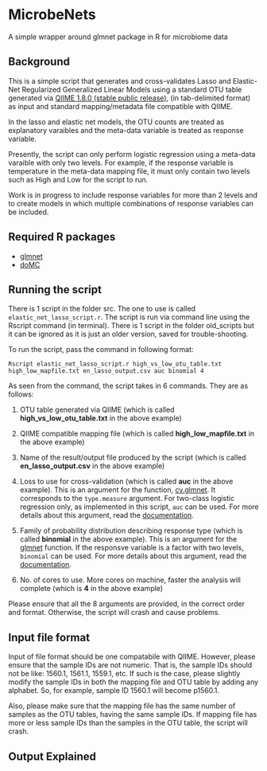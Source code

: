 # MicrobeNets
A simple wrapper around glmnet package in R for microbiome data

Background
------

This is a simple script that generates and cross-validates Lasso and Elastic-Net Regularized Generalized Linear Models using a standard OTU table generated via [QIIME 1.8.0 (stable public release)](http://qiime.org/), (in tab-delimited format) as input and standard mapping/metadata file compatible with QIIME.

In the lasso and elastic net models, the OTU counts are treated as explanatory varaibles and the meta-data variable is treated as response variable.

Presently, the script can only perform logistic regression using a meta-data varaible with only two levels. For example, if the 
response variable is temperature in the meta-data mapping file, it must only contain two levels such as High and Low for the script to run. 

Work is in progress to include response variables for more than 2 levels and to create models in which multiple combinations of response variables can be included.

Required R packages
------

- [glmnet](http://cran.r-project.org/web/packages/glmnet/index.html)
- [doMC](http://cran.r-project.org/web/packages/doMC/index.html)

Running the script
------

There is 1 script in the folder src. The one to use is called ```elastic_net_lasso_script.r```. The script is run via command line using the Rscript command (in terminal). There is 1 script in the folder old_scripts but it can be ignored as it is just an older version, saved for trouble-shooting.

To run the script, pass the command in following format:

```Rscript elastic_net_lasso_script.r high_vs_low_otu_table.txt high_low_mapfile.txt en_lasso_output.csv auc binomial 4```

As seen from the command, the script takes in 6 commands. They are as follows:

1) OTU table generated via QIIME (which is called **high_vs_low_otu_table.txt** in the above example)

2) QIIME compatible mapping file (which is called **high_low_mapfile.txt** in the above example)

3) Name of the result/output file produced by the script (which is called **en_lasso_output.csv** in the above example)

4) Loss to use for cross-validation (which is called **auc** in the above example). This is an argument for the function, [cv.glmnet](http://www.inside-r.org/packages/cran/glmnet/docs/cv.glmnet). It corresponds to the ```type.measure``` argument.  For two-class logistic regression only, as implemented in this script, ```auc``` can be used. For more details about this argument, read the [documentation](http://www.inside-r.org/packages/cran/glmnet/docs/cv.glmnet).

5) Family of probability distribution describing response type (which is called **binomial** in the above example). This is an argument for the [glmnet](http://www.inside-r.org/packages/cran/glmnet/docs/glmnet) function.
If the responsve variable is a factor with two levels, ```binomial``` can be used. For more details about this argument, read the [documentation](http://www.inside-r.org/packages/cran/glmnet/docs/glmnet).

6) No. of cores to use. More cores on machine, faster the analysis will complete (which is **4** in the above example)

Please ensure that all the 8 arguments are provided, in the correct order and format. Otherwise, the script will crash and cause problems.

Input file format
------

Input of file format should be one compatabile with QIIME. However, please ensure that the sample IDs are not numeric. That is, the sample IDs should not be like: 1560.1, 1561.1, 1559.1, etc. If such is the case, please slightly modify the sample IDs in both the mapping file and OTU table by adding any alphabet. So, for example, sample ID 1560.1 will become p1560.1.

Also, please make sure that the mapping file has the same number of samples as the OTU tables, having the same sample IDs. If mapping file has more or less sample IDs than the samples in the OTU table, the script will crash.

Output Explained
------

